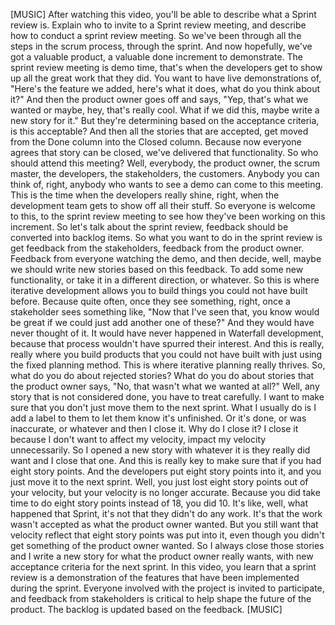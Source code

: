 [MUSIC] After watching this video, you'll be able to describe what a Sprint
review is. Explain who to invite to a Sprint review meeting, and describe how to
conduct a sprint review meeting. So we've been through all the steps in the
scrum process, through the sprint. And now hopefully, we've got a valuable
product, a valuable done increment to demonstrate. The sprint review meeting is
demo time, that's when the developers get to show up all the great work that
they did. You want to have live demonstrations of, "Here's the feature we added,
here's what it does, what do you think about it?" And then the product owner
goes off and says, "Yep, that's what we wanted or maybe, hey, that's really
cool. What if we did this, maybe write a new story for it." But they're
determining based on the acceptance criteria, is this acceptable? And then all
the stories that are accepted, get moved from the Done column into the Closed
column. Because now everyone agrees that story can be closed, we've delivered
that functionality. So who should attend this meeting? Well, everybody, the
product owner, the scrum master, the developers, the stakeholders, the
customers. Anybody you can think of, right, anybody who wants to see a demo can
come to this meeting. This is the time when the developers really shine, right,
when the development team gets to show off all their stuff. So everyone is
welcome to this, to the sprint review meeting to see how they've been working on
this increment. So let's talk about the sprint review, feedback should be
converted into backlog items. So what you want to do in the sprint review is get
feedback from the stakeholders, feedback from the product owner. Feedback from
everyone watching the demo, and then decide, well, maybe we should write new
stories based on this feedback. To add some new functionality, or take it in a
different direction, or whatever. So this is where iterative development allows
you to build things you could not have built before. Because quite often, once
they see something, right, once a stakeholder sees something like, "Now that
I've seen that, you know would be great if we could just add another one of
these?" And they would have never thought of it. It would have never happened in
Waterfall development, because that process wouldn't have spurred their
interest. And this is really, really where you build products that you could not
have built with just using the fixed planning method. This is where iterative
planning really thrives.  So, what do you do about rejected stories? What do you
do about stories that the product owner says, "No, that wasn't what we wanted at
all?" Well, any story that is not considered done, you have to treat carefully.
I want to make sure that you don't just move them to the next sprint. What I
usually do is I add a label to them to let them know it's unfinished. Or it's
done, or was inaccurate, or whatever and then I close it. Why do I close it? I
close it because I don't want to affect my velocity, impact my velocity
unnecessarily. So I opened a new story with whatever it is they really did want
and I close that one. And this is really key to make sure that if you had eight
story points. And the developers put eight story points into it, and you just
move it to the next sprint. Well, you just lost eight story points out of your
velocity, but your velocity is no longer accurate. Because you did take time to
do eight story points instead of 18, you did 10. It's like, well, what happened
that Sprint, it's not that they didn't do any work. It's that the work wasn't
accepted as what the product owner wanted. But you still want that velocity
reflect that eight story points was put into it, even though you didn't get
something of the product owner wanted. So I always close those stories and I
write a new story for what the product owner really wants, with new acceptance
criteria for the next sprint. In this video, you learn that a sprint review is a
demonstration of the features that have been implemented during the sprint.
Everyone involved with the project is invited to participate, and feedback from
stakeholders is critical to help shape the future of the product. The backlog is
updated based on the feedback. [MUSIC]